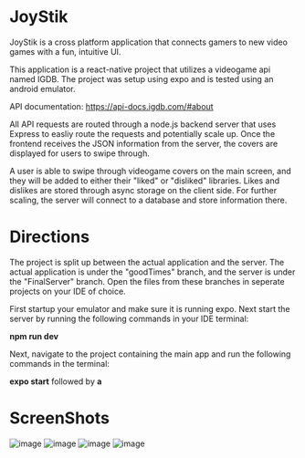# JoyStik
JoyStik is a cross platform application that connects gamers to new video games with a fun, intuitive UI.

This application is a react-native project that utilizes a videogame api named IGDB. The project was setup using expo and is tested using an android emulator. 

API documentation: https://api-docs.igdb.com/#about

All API requests are routed through a node.js backend server that uses Express to easliy route the requests and potentially scale up. Once the frontend
receives the JSON information from the server, the covers are displayed for users to swipe through.

A user is able to swipe through videogame covers on the main screen, and they will be added to either their "liked" or "disliked" libraries. Likes and dislikes
are stored through async storage on the client side. For further scaling, the server will connect to a database and store information there. 

# Directions

The project is split up between the actual application and the server. The actual application is under the "goodTimes" branch, and the server is under the "FinalServer" branch.
Open the files from these branches in seperate projects on your IDE of choice.

First startup your emulator and make sure it is running expo. Next start the server by running the following commands in your IDE terminal:

**npm run dev**

Next, navigate to the project containing the main app and run the following commands in the terminal:

**expo start**          followed by 
**a**

# ScreenShots

![image](https://user-images.githubusercontent.com/59908789/117738415-d02e7c80-b1b0-11eb-82fa-9f7dd7bc217b.png)
![image](https://user-images.githubusercontent.com/59908789/117738455-e76d6a00-b1b0-11eb-9e57-101ab0c7a114.png)
![image](https://user-images.githubusercontent.com/59908789/117738492-010eb180-b1b1-11eb-9a65-9c64227eb2b9.png)
![image](https://user-images.githubusercontent.com/59908789/117738523-17b50880-b1b1-11eb-9813-1ad5ca6662e7.png)
